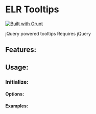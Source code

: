 # ELR Tooltips

[![Built with Grunt](https://cdn.gruntjs.com/builtwith.png)](http://gruntjs.com/)

jQuery powered tooltips
Requires jQuery

## Features:

## Usage:

### Initialize:

#### Options:

#### Examples: